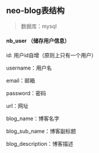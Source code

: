 ## neo-blog表结构

> 数据库：mysql



#### nb_user （储存用户信息）

id: 用户id自增（原则上只有一个用户）

username：用户名

email：邮箱

password：密码

url：网址

blog_name：博客名字

blog_sub_name：博客副标题

blog_description：博客描述



